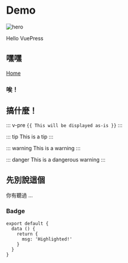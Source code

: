 # Demo

<img :src="$withBase('/hero.png')" alt="hero">

Hello VuePress

## 嘿嘿

[Home](/) <!-- 跳转到根部的 README.md -->

### 唉！

<demo-1 />

<OtherComponent />

<Foo-Bar />

## 搞什麼！

::: v-pre
`{{ This will be displayed as-is }}`
:::

::: tip
This is a tip
:::

::: warning
This is a warning
:::

::: danger
This is a dangerous warning
:::

## 先別說這個

你有聽過 ...

### Badge <Badge text="beta" type="warn"/> <Badge text="0.10.1+"/>

``` js{4}
export default {
  data () {
    return {
      msg: 'Highlighted!'
    }
  }
}
```
